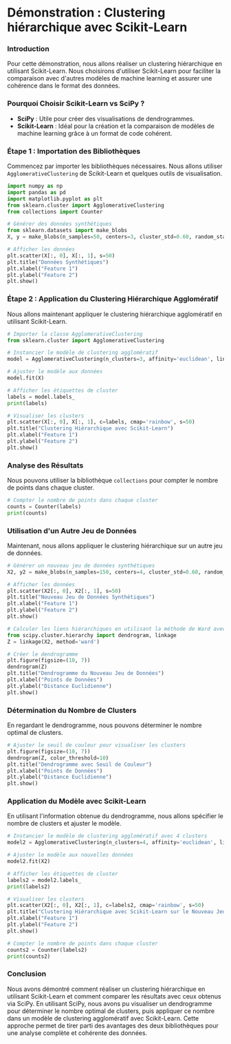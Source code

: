 
# Démonstration : Clustering hiérarchique avec Scikit-Learn

### Introduction
Pour cette démonstration, nous allons réaliser un clustering hiérarchique en utilisant Scikit-Learn. Nous choisirons d'utiliser Scikit-Learn pour faciliter la comparaison avec d'autres modèles de machine learning et assurer une cohérence dans le format des données.

### Pourquoi Choisir Scikit-Learn vs SciPy ?
- **SciPy** : Utile pour créer des visualisations de dendrogrammes.
- **Scikit-Learn** : Idéal pour la création et la comparaison de modèles de machine learning grâce à un format de code cohérent.

### Étape 1 : Importation des Bibliothèques
Commencez par importer les bibliothèques nécessaires. Nous allons utiliser `AgglomerativeClustering` de Scikit-Learn et quelques outils de visualisation.

```python
import numpy as np
import pandas as pd
import matplotlib.pyplot as plt
from sklearn.cluster import AgglomerativeClustering
from collections import Counter

# Générer des données synthétiques
from sklearn.datasets import make_blobs
X, y = make_blobs(n_samples=50, centers=3, cluster_std=0.60, random_state=0)

# Afficher les données
plt.scatter(X[:, 0], X[:, 1], s=50)
plt.title("Données Synthétiques")
plt.xlabel("Feature 1")
plt.ylabel("Feature 2")
plt.show()
```

### Étape 2 : Application du Clustering Hiérarchique Agglomératif
Nous allons maintenant appliquer le clustering hiérarchique agglomératif en utilisant Scikit-Learn.

```python
# Importer la classe AgglomerativeClustering
from sklearn.cluster import AgglomerativeClustering

# Instancier le modèle de clustering agglomératif
model = AgglomerativeClustering(n_clusters=3, affinity='euclidean', linkage='ward')

# Ajuster le modèle aux données
model.fit(X)

# Afficher les étiquettes de cluster
labels = model.labels_
print(labels)

# Visualiser les clusters
plt.scatter(X[:, 0], X[:, 1], c=labels, cmap='rainbow', s=50)
plt.title("Clustering Hiérarchique avec Scikit-Learn")
plt.xlabel("Feature 1")
plt.ylabel("Feature 2")
plt.show()
```

### Analyse des Résultats
Nous pouvons utiliser la bibliothèque `collections` pour compter le nombre de points dans chaque cluster.

```python
# Compter le nombre de points dans chaque cluster
counts = Counter(labels)
print(counts)
```

### Utilisation d'un Autre Jeu de Données
Maintenant, nous allons appliquer le clustering hiérarchique sur un autre jeu de données.

```python
# Générer un nouveau jeu de données synthétiques
X2, y2 = make_blobs(n_samples=150, centers=4, cluster_std=0.60, random_state=42)

# Afficher les données
plt.scatter(X2[:, 0], X2[:, 1], s=50)
plt.title("Nouveau Jeu de Données Synthétiques")
plt.xlabel("Feature 1")
plt.ylabel("Feature 2")
plt.show()

# Calculer les liens hiérarchiques en utilisant la méthode de Ward avec SciPy
from scipy.cluster.hierarchy import dendrogram, linkage
Z = linkage(X2, method='ward')

# Créer le dendrogramme
plt.figure(figsize=(10, 7))
dendrogram(Z)
plt.title("Dendrogramme du Nouveau Jeu de Données")
plt.xlabel("Points de Données")
plt.ylabel("Distance Euclidienne")
plt.show()
```

### Détermination du Nombre de Clusters
En regardant le dendrogramme, nous pouvons déterminer le nombre optimal de clusters.

```python
# Ajuster le seuil de couleur pour visualiser les clusters
plt.figure(figsize=(10, 7))
dendrogram(Z, color_threshold=10)
plt.title("Dendrogramme avec Seuil de Couleur")
plt.xlabel("Points de Données")
plt.ylabel("Distance Euclidienne")
plt.show()
```

### Application du Modèle avec Scikit-Learn
En utilisant l'information obtenue du dendrogramme, nous allons spécifier le nombre de clusters et ajuster le modèle.

```python
# Instancier le modèle de clustering agglomératif avec 4 clusters
model2 = AgglomerativeClustering(n_clusters=4, affinity='euclidean', linkage='ward')

# Ajuster le modèle aux nouvelles données
model2.fit(X2)

# Afficher les étiquettes de cluster
labels2 = model2.labels_
print(labels2)

# Visualiser les clusters
plt.scatter(X2[:, 0], X2[:, 1], c=labels2, cmap='rainbow', s=50)
plt.title("Clustering Hiérarchique avec Scikit-Learn sur le Nouveau Jeu de Données")
plt.xlabel("Feature 1")
plt.ylabel("Feature 2")
plt.show()

# Compter le nombre de points dans chaque cluster
counts2 = Counter(labels2)
print(counts2)
```

### Conclusion
Nous avons démontré comment réaliser un clustering hiérarchique en utilisant Scikit-Learn et comment comparer les résultats avec ceux obtenus via SciPy. En utilisant SciPy, nous avons pu visualiser un dendrogramme pour déterminer le nombre optimal de clusters, puis appliquer ce nombre dans un modèle de clustering agglomératif avec Scikit-Learn. Cette approche permet de tirer parti des avantages des deux bibliothèques pour une analyse complète et cohérente des données.
